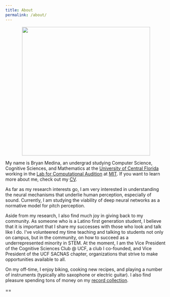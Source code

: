 ```yaml
---
title: About
permalink: /about/
---
```



<figure><center>
  <img width="400" src="/images/medina.jpg" data-action="zoom"/>
</center></figure>


My name is Bryan Medina, an undergrad studying Computer Science, Cognitive Sciences, and Mathematics at the [University of Central Florida](https://www.ucf.edu/) working in the [Lab for Computational Audition](http://mcdermottlab.mit.edu/) at [MIT](http://web.mit.edu/).
If you want to learn more about me, check out my [CV](/cv).


As far as my research interests go, I am very interested in understanding the neural mechanisms that underlie human perception, especially of sound. Currently, I am studying the viability of deep neural networks as a normative model for pitch perception.

Aside from my research, I also find much joy in giving back to my community. As someone who is a Latino first generation student, I believe that it is important that I share my successes with those who look and talk like I do. I've volunteered my time teaching and talking to students not only on campus, but in the community, on how to succeed as a underrepresented minority in STEM. At the moment, I am the Vice President of the Cognitive Sciences Club @ UCF, a club I co-founded, and Vice President of the UCF SACNAS chapter, organizations that strive to make opportunities available to all.

On my off-time, I enjoy biking, cooking new recipes, and playing a number of instruments (typically alto saxophone or electric guitar). I also find pleasure spending tons of money on my [record collection](https://www.discogs.com/user/bj_medina/collection).

==

